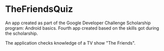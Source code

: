 # TheFriendsQuiz
An app created as part of the Google Developer Challenge Scholarship program: Android basics. Fourth app created based on the skills got during the scholarship.

The application checks knowledge of a TV show "The Friends".

